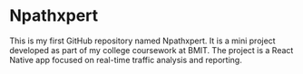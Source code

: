 # Npathxpert
This is my first GitHub repository named Npathxpert. It is a mini project developed as part of my college coursework at BMIT. The project is a React Native app focused on real-time traffic analysis and reporting.
